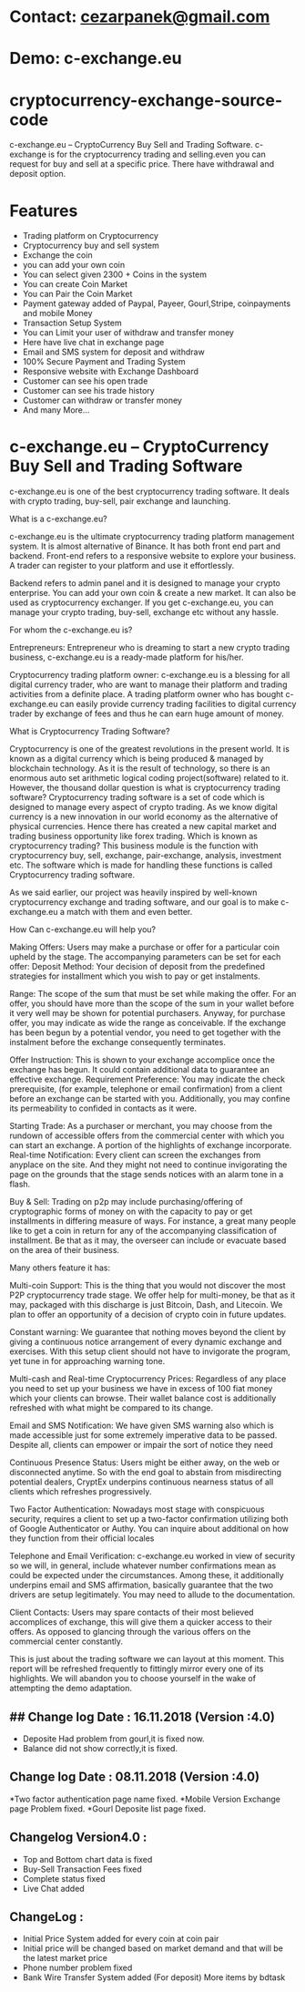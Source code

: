 # Contact: cezarpanek@gmail.com
# Demo: c-exchange.eu

# cryptocurrency-exchange-source-code
c-exchange.eu – CryptoCurrency Buy Sell and Trading Software. c-exchange is for the cryptocurrency trading and selling.even you can request for buy and sell at a specific price. There have withdrawal and deposit option.

# Features 

- Trading platform on Cryptocurrency
- Cryptocurrency buy and sell system
- Exchange the coin
- you can add your own coin
- You can select given 2300 + Coins in the system
- You can create Coin Market
- You can Pair the Coin Market
- Payment gateway added of Paypal, Payeer, Gourl,Stripe, coinpayments and mobile Money
- Transaction Setup System
- You can Limit your user of withdraw and transfer money
- Here have live chat in exchange page
- Email and SMS system for deposit and withdraw
- 100% Secure Payment and Trading System
- Responsive website with Exchange Dashboard
- Customer can see his open trade
- Customer can see his trade history
- Customer can withdraw or transfer money
- And many More…



# c-exchange.eu – CryptoCurrency Buy Sell and Trading Software
c-exchange.eu is one of the best cryptocurrency trading software. It deals with crypto trading, buy-sell, pair exchange and launching.

What is a c-exchange.eu?

c-exchange.eu is the ultimate cryptocurrency trading platform management system. It is almost alternative of Binance. It has both front end part and backend. Front-end refers to a responsive website to explore your business. A trader can register to your platform and use it effortlessly.

Backend refers to admin panel and it is designed to manage your crypto enterprise. You can add your own coin & create a new market. It can also be used as cryptocurrency exchanger. If you get c-exchange.eu, you can manage your crypto trading, buy-sell, exchange etc without any hassle.

For whom the c-exchange.eu is?

Entrepreneurs: Entrepreneur who is dreaming to start a new crypto trading business, c-exchange.eu is a ready-made platform for his/her.

Cryptocurrency trading platform owner: c-exchange.eu is a blessing for all digital currency trader, who are want to manage their platform and trading activities from a definite place. A trading platform owner who has bought c-exchange.eu can easily provide currency trading facilities to digital currency trader by exchange of fees and thus he can earn huge amount of money.

What is Cryptocurrency Trading Software?

Cryptocurrency is one of the greatest revolutions in the present world. It is known as a digital currency which is being produced & managed by blockchain technology. As it is the result of technology, so there is an enormous auto set arithmetic logical coding project(software) related to it. However, the thousand dollar question is what is cryptocurrency trading software?
Cryptocurrency trading software is a set of code which is designed to manage every aspect of crypto trading. As we know digital currency is a new innovation in our world economy as the alternative of physical currencies. Hence there has created a new capital market and trading business opportunity like forex trading. Which is known as cryptocurrency trading? This business module is the function with cryptocurrency buy, sell, exchange, pair-exchange, analysis, investment etc. The software which is made for handling these functions is called Cryptocurrency trading software.

As we said earlier, our project was heavily inspired by well-known cryptocurrency exchange and trading software, and our goal is to make c-exchange.eu a match with them and even better.

How Can c-exchange.eu will help you?

Making Offers: Users may make a purchase or offer for a particular coin upheld by the stage. The accompanying parameters can be set for each offer:
Deposit Method: Your decision of deposit from the predefined strategies for installment which you wish to pay or get instalments.

Range: The scope of the sum that must be set while making the offer. For an offer, you should have more than the scope of the sum in your wallet before it very well may be shown for potential purchasers. Anyway, for purchase offer, you may indicate as wide the range as conceivable. If the exchange has been begun by a potential vendor, you need to get together with the instalment before the exchange consequently terminates.

Offer Instruction: This is shown to your exchange accomplice once the exchange has begun. It could contain additional data to guarantee an effective exchange.
Requirement Preference: You may indicate the check prerequisite, (for example, telephone or email confirmation) from a client before an exchange can be started with you. Additionally, you may confine its permeability to confided in contacts as it were.

Starting Trade: As a purchaser or merchant, you may choose from the rundown of accessible offers from the commercial center with which you can start an exchange. A portion of the highlights of exchange incorporate.
Real-time Notification: Every client can screen the exchanges from anyplace on the site. And they might not need to continue invigorating the page on the grounds that the stage sends notices with an alarm tone in a flash.

Buy & Sell: Trading on p2p may include purchasing/offering of cryptographic forms of money on with the capacity to pay or get installments in differing measure of ways. For instance, a great many people like to get a coin in return for any of the accompanying classification of installment. Be that as it may, the overseer can include or evacuate based on the area of their business.

Many others feature it has:

Multi-coin Support: This is the thing that you would not discover the most P2P cryptocurrency trade stage. We offer help for multi-money, be that as it may, packaged with this discharge is just Bitcoin, Dash, and Litecoin. We plan to offer an opportunity of a decision of crypto coin in future updates.

Constant warning: We guarantee that nothing moves beyond the client by giving a continuous notice arrangement of every dynamic exchange and exercises. With this setup client should not have to invigorate the program, yet tune in for approaching warning tone.

Multi-cash and Real-time Cryptocurrency Prices: Regardless of any place you need to set up your business we have in excess of 100 fiat money which your clients can browse. Their wallet balance cost is additionally refreshed with what might be compared to its change.

Email and SMS Notification: We have given SMS warning also which is made accessible just for some extremely imperative data to be passed. Despite all, clients can empower or impair the sort of notice they need

Continuous Presence Status: Users might be either away, on the web or disconnected anytime. So with the end goal to abstain from misdirecting potential dealers, CryptEx underpins continuous nearness status of all clients which refreshes progressively.

Two Factor Authentication: Nowadays most stage with conspicuous security, requires a client to set up a two-factor confirmation utilizing both of Google Authenticator or Authy. You can inquire about additional on how they function from their official locales

Telephone and Email Verification: c-exchange.eu worked in view of security so we will, in general, include whatever number confirmations mean as could be expected under the circumstances. Among these, it additionally underpins email and SMS affirmation, basically guarantee that the two drivers are setup legitimately. You may need to allude to the documentation.

Client Contacts: Users may spare contacts of their most believed accomplices of exchange, this will give them a quicker access to their offers. As opposed to glancing through the various offers on the commercial center constantly.

This is just about the trading software we can layout at this moment. This report will be refreshed frequently to fittingly mirror every one of its highlights. We will abandon you to choose yourself in the wake of attempting the demo adaptation.


## ## Change log Date : 16.11.2018 (Version :4.0)
* Deposite Had problem from gourl,it is fixed now.
* Balance did not show correctly,it is fixed.

## Change log Date : 08.11.2018 (Version :4.0)
*Two factor authentication page name fixed.
*Mobile Version Exchange page Problem fixed.
*Gourl Deposite list page fixed.

## Changelog Version4.0 :
* Top and Bottom chart data is fixed
* Buy-Sell Transaction Fees fixed
* Complete status fixed
* Live Chat added

## ChangeLog : 
* Initial Price System added for every coin at coin pair
* Initial price will be changed based on market demand and that will be the latest market price
* Phone number problem fixed
* Bank Wire Transfer System added (For deposit)
More items by bdtask
